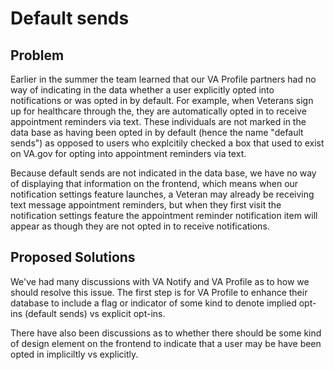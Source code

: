 # Default sends

## Problem
Earlier in the summer the team learned that our VA Profile partners had no way of indicating in the data whether a user explicitly opted into notifications or was opted in by default. For example, when Veterans sign up for healthcare through the, they are automatically opted in to receive appointment reminders via text. These individuals are not marked in the data base as having been opted in by default (hence the name "default sends") as opposed to users who explcitily checked a box that used to exist on VA.gov for opting into appointment reminders via text. 

Because default sends are not indicated in the data base, we have no way of displaying that information on the frontend, which means when our notification settings feature launches, a Veteran may already be receiving text message appointment reminders, but when they first visit the notification settings feature the appointment reminder notification item will appear as though they are not opted in to receive notifications. 


## Proposed Solutions
We've had many discussions with VA Notify and VA Profile as to how we should resolve this issue. The first step is for VA Profile to enhance their database to include a flag or indicator of some kind to denote implied opt-ins (default sends) vs explicit opt-ins.

There have also been discussions as to whether there should be some kind of design element on the frontend to indicate that a user may be have been opted in impliciltly vs explicitly.
